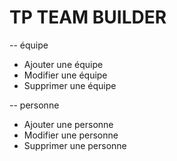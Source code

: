 # TP TEAM BUILDER

-- équipe

- Ajouter une équipe
- Modifier une équipe
- Supprimer une équipe

-- personne

- Ajouter une personne
- Modifier une personne
- Supprimer une personne
